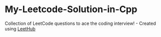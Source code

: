 # My-Leetcode-Solution-in-Cpp
Collection of LeetCode questions to ace the coding interview! - Created using [LeetHub](https://github.com/QasimWani/LeetHub)
